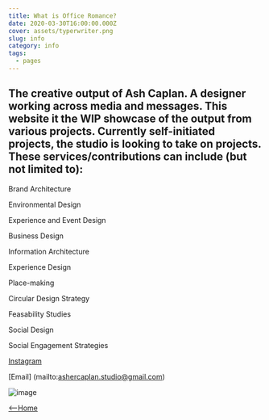 ```yaml
---
title: What is Office Romance?
date: 2020-03-30T16:00:00.000Z
cover: assets/typerwriter.png
slug: info
category: info
tags:
  - pages
---
```

## The creative output of Ash Caplan. A designer working across media and messages. This website it the WIP showcase of the output from various projects. Currently self-initiated projects, the studio is looking to take on projects. These services/contributions can include (but not limited to):

Brand Architecture

Environmental Design

Experience and Event Design

Business Design

Information Architecture

Experience Design

Place-making

Circular Design Strategy

Feasability Studies

Social Design

Social Engagement Strategies

[Instagram](http://instagram.com/romanceoffice)

[Email] (mailto:ashercaplan.studio@gmail.com)

![image](assets/typerwriter.png)

[<--Home](https://romanceoffice.com)
